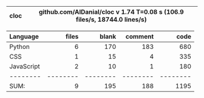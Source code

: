cloc|github.com/AlDanial/cloc v 1.74  T=0.08 s (106.9 files/s, 18744.0 lines/s)
--- | ---

Language|files|blank|comment|code
:-------|-------:|-------:|-------:|-------:
Python|6|170|183|680
CSS|1|15|4|335
JavaScript|2|10|1|180
--------|--------|--------|--------|--------
SUM:|9|195|188|1195
